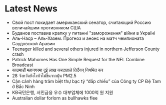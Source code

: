 # Latest News
-  Свой пост покидает американский сенатор, считающий Россию величайшим противником США
-  Буданов поставив крапку у питанні "замороження" війни в Україні
-  Аль-Наср – Аль-Хазем. Прогноз и анонс на матч чемпионата Саудовской Аравии
-  Teenager killed and several others injured in northern Jefferson County crash
-  Patrick Mahomes Has One Simple Request for the NFL Combine Broadcast
-  काठमाडौं महानगरमा दुई लाख करदाताले तिर्दैनन् नियमित कर
-  28 จังหวัดยังโงหัวไม่ขึ้นจากฝุ่น PM2.5
-  Cận cảnh hàng trăm biệt thự bạc tỷ “đắp chiếu” của Công ty CP Đệ Tam ở Bắc Ninh
-  KB국민은행, 서민금융 우수 대부업체에 1000억 원 지원
-  Australian dollar forlorn as bullhawks flee
